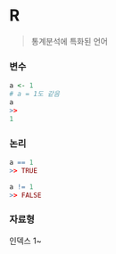 # R
> 통계분석에 특화된 언어
### 변수
```R
a <- 1
# a = 1도 같음
a
>>
1
```

### 논리
```R
a == 1
>> TRUE

a != 1
>> FALSE
```

### 자료형
인덱스 1~
